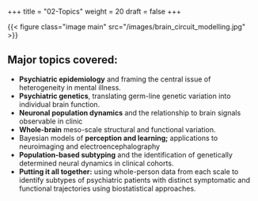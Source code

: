+++
title = "02-Topics"
weight = 20
draft = false
+++

{{< figure class="image main" src="/images/brain_circuit_modelling.jpg" >}}

## Major topics covered:

- **Psychiatric epidemiology** and framing the central issue of heterogeneity in mental illness.
- **Psychiatric genetics**, translating germ-line genetic variation into individual brain function.
- **Neuronal population dynamics** and the relationship to brain signals observable in clinic
- **Whole-brain** meso-scale structural and functional variation.
- Bayesian models of **perception and learning;** applications to neuroimaging and electroencephalography
- **Population-based subtyping** and the identification of genetically determined neural dynamics in clinical cohorts.
- **Putting it all together:** using whole-person data from each scale to identify subtypes of psychiatric patients with
distinct symptomatic and functional trajectories using biostatistical approaches.

